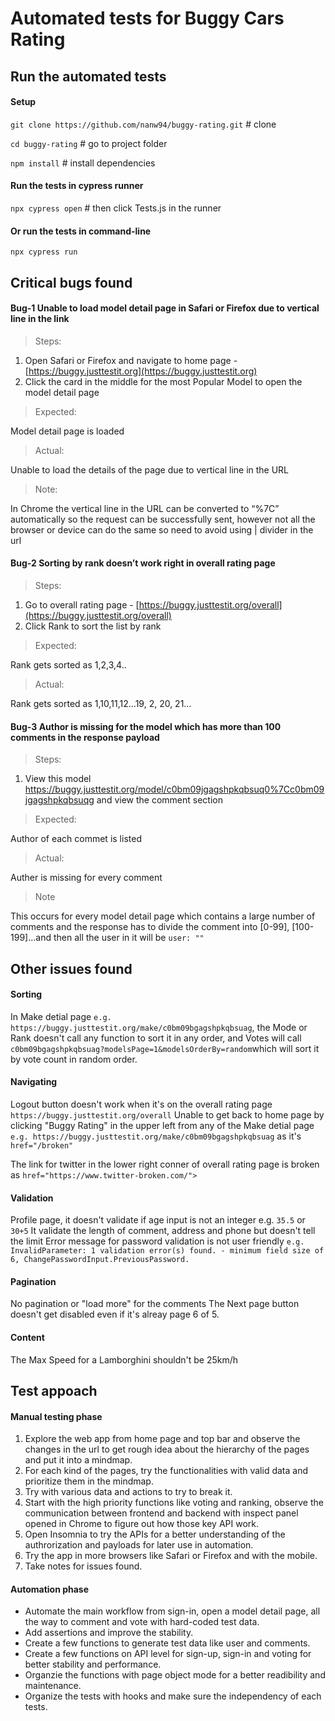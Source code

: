 # Automated tests for Buggy Cars Rating

## Run the automated tests

#### Setup
`git clone https://github.com/nanw94/buggy-rating.git`   # clone

`cd buggy-rating`  # go to project folder

`npm install`   # install dependencies

#### Run the tests in cypress runner
`npx cypress open`  # then click Tests.js in the runner
#### Or run the tests in command-line
`npx cypress run` 

## Critical bugs found

#### Bug-1 Unable to load model detail page in Safari or Firefox due to vertical line in the link

>  Steps:

1.  Open Safari or Firefox and navigate to home page - [https://buggy.justtestit.org](https://buggy.justtestit.org)
2.  Click the card in the middle for the most Popular Model to open the model detail page

> Expected:

Model detail page is loaded

> Actual:

Unable to load the details of the page due to vertical line in the URL 

> Note:

In Chrome the vertical line in the URL can be converted to “%7C” automatically so the request can be successfully sent, however not all the browser or device can do the same so need to avoid using | divider in the url



#### Bug-2 Sorting by rank doesn’t work right in overall rating page

> Steps:

1.  Go to overall rating page - [https://buggy.justtestit.org/overall](https://buggy.justtestit.org/overall)    
2.  Click Rank to sort the list by rank   

> Expected:

Rank gets sorted as 1,2,3,4..

> Actual:

Rank gets sorted as 1,10,11,12...19, 2, 20, 21…


#### Bug-3 Author is missing for the model which has more than 100 comments in the response payload
> Steps:

1. View this model https://buggy.justtestit.org/model/c0bm09jgagshpkqbsuq0%7Cc0bm09jgagshpkqbsuqg and view the comment section
> Expected:

Author of each commet is listed

> Actual:

Auther is missing for every comment 

> Note

This occurs for every model detail page which contains a large number of comments and the response has to divide the comment into [0-99], [100-199]...and then all the user in it will be `user: ""`


## Other issues found

#### Sorting
In Make detial page `e.g. https://buggy.justtestit.org/make/c0bm09bgagshpkqbsuag`, the Mode or Rank doesn't call any function to sort it in any order, and Votes will call `c0bm09bgagshpkqbsuag?modelsPage=1&modelsOrderBy=random`which will sort it by vote count in random order.

#### Navigating
Logout button doesn't work when it's on the overall rating page `https://buggy.justtestit.org/overall`
Unable to get back to home page by clicking "Buggy Rating" in the upper left from any of the Make detial page 
`e.g. https://buggy.justtestit.org/make/c0bm09bgagshpkqbsuag`
as it's `href="/broken"`

The link for twitter in the lower right conner of overall rating page is broken as `href="https://www.twitter-broken.com/">`

#### Validation
Profile page, it doesn't validate if age input is not an integer e.g. `35.5` or `30+5`
It validate the length of comment, address and phone but doesn't tell the limit
Error message for password validation is not user friendly `e.g. InvalidParameter: 1 validation error(s) found. - minimum field size of 6, ChangePasswordInput.PreviousPassword.`

#### Pagination

No pagination or "load more" for the comments
The Next page button doesn't get disabled even if it's alreay page 6 of 5.

#### Content
The Max Speed for a Lamborghini shouldn't be 25km/h


## Test appoach


#### Manual testing phase

 1. Explore the web app from home page and top bar and observe the
    changes in the url to get rough idea about the hierarchy of the
    pages and put it into a mindmap.    
 2. For each kind of the pages, try the functionalities with valid data and prioritize them in the mindmap.
 3. Try with various data and actions to try to break it.
 4. Start with the high priority functions like voting and ranking, observe the communication between frontend and backend with inspect panel opened
    in Chrome to figure out how those key API work.
 5. Open Insomnia to try the APIs for a better understanding of the authrorization and payloads for later use in automation.
 6. Try the app in more browsers like Safari or Firefox and with the mobile.
 7. Take notes for issues found.  

#### Automation phase

 - Automate the main workflow from sign-in, open a model detail page, all the way to comment and vote with hard-coded test data. 
 - Add assertions and improve the stability.
 - Create a few functions to generate test data like user and comments.
 - Create a few functions on API level for sign-up, sign-in and voting for better stability and performance.
 - Organzie the functions with page object mode for a better readibility and maintenance.
 - Organize the tests with hooks and make sure the independency of each tests.
